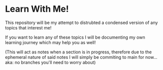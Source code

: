 # Learn With Me!

This repository will be my attempt to distrubted a condensed version of any topics that interest me!

If you want to learn any of these topics I will be documenting my own learning journey which may help you as well!



(This will act as notes when a section is in progress, therefore due to the ephemeral nature of said notes I will simply be commiting to main for now... aka: no branches you'll need to worry about)

